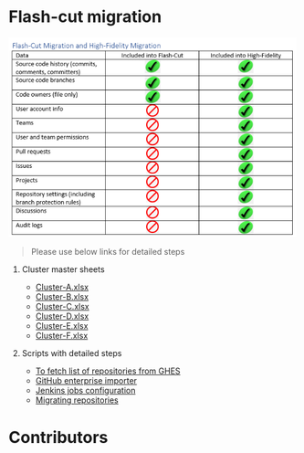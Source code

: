 # Flash-cut migration

![Alt text](/flashcut.png "Type of Migration")

> Please use below links for detailed steps

1. Cluster master sheets

   - [Cluster-A.xlsx](https://elementfinancialcorporation.sharepoint.com/:x:/r/sites/GitHubEnterpriseMigration/Shared%20Documents/GitHub%20Migration/Clusters%20Data/Cluster-A.xlsx?d=wabf5b5b160e74a978cca671b6aca7288&csf=1&web=1&e=3WyuAA)
   - [Cluster-B.xlsx](https://elementfinancialcorporation.sharepoint.com/:x:/r/sites/GitHubEnterpriseMigration/Shared%20Documents/GitHub%20Migration/Clusters%20Data/Cluster-B.xlsx?d=wfbe2921f82a441709d8c86ba7ddf883c&csf=1&web=1&e=LXfn06)
   - [Cluster-C.xlsx](https://elementfinancialcorporation.sharepoint.com/:x:/r/sites/GitHubEnterpriseMigration/Shared%20Documents/GitHub%20Migration/Clusters%20Data/Cluster-C.xlsx?d=wa84e149781bc4dfca63e51ff361a8e46&csf=1&web=1&e=UJeWjB)
   - [Cluster-D.xlsx](https://elementfinancialcorporation.sharepoint.com/:x:/r/sites/GitHubEnterpriseMigration/Shared%20Documents/GitHub%20Migration/Clusters%20Data/Cluster-D.xlsx?d=w4d2c693137784deabdcd28fd4de1bbae&csf=1&web=1&e=9BwrUy)
   - [Cluster-E.xlsx](https://elementfinancialcorporation.sharepoint.com/:x:/r/sites/GitHubEnterpriseMigration/Shared%20Documents/GitHub%20Migration/Clusters%20Data/Cluster-E.xlsx?d=wd6ec6bf94b074658a33b03f9c43a1d88&csf=1&web=1&e=LnqLNZ)
   - [Cluster-F.xlsx](https://elementfinancialcorporation.sharepoint.com/:x:/r/sites/GitHubEnterpriseMigration/Shared%20Documents/GitHub%20Migration/Clusters%20Data/Cluster-F.xlsx?d=w08f9703992094135bc006bef69c6383b&csf=1&web=1&e=23gsFE)

2. Scripts with detailed steps

   - [To fetch list of repositories from GHES](./get-list-of-repos/FetchListOfRepos.md)
   - [GitHub enterprise importer](./gei-migrator/gei-migrator.md)
   - [Jenkins jobs configuration](./jenkins-pipelines/Jenkins-Config-metadata.md)
   - [Migrating repositories](./migration-scripts/MigrateRepos.md)

# Contributors
